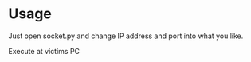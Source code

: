 # Usage

Just open socket.py and change IP address and port into what you like.

Execute at victims PC
